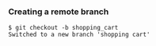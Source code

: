 ### Creating a remote branch
```
$ git checkout -b shopping_cart
Switched to a new branch 'shopping cart'
```